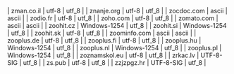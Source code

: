 | zman.co.il | utf-8 | utf_8 |
| znanje.org | utf-8 | utf_8 |
| zocdoc.com | ascii | ascii |
| zodio.fr | utf-8 | utf_8 |
| zoho.com | utf-8 | utf_8 |
| zomato.com | ascii | ascii |
| zoohit.cz | Windows-1254 | utf_8 |
| zoohit.si | Windows-1254 | utf_8 |
| zoohit.sk | utf-8 | utf_8 |
| zoominfo.com | ascii | ascii |
| zooplus.de | utf-8 | utf_8 |
| zooplus.fi | utf-8 | utf_8 |
| zooplus.hu | Windows-1254 | utf_8 |
| zooplus.nl | Windows-1254 | utf_8 |
| zooplus.pl | Windows-1254 | utf_8 |
| zoznamskol.eu | utf-8 | utf_8 |
| zrkac.lv | UTF-8-SIG | utf_8 |
| zs.pub | utf-8 | utf_8 |
| zzjzpgz.hr | UTF-8-SIG | utf_8 |
